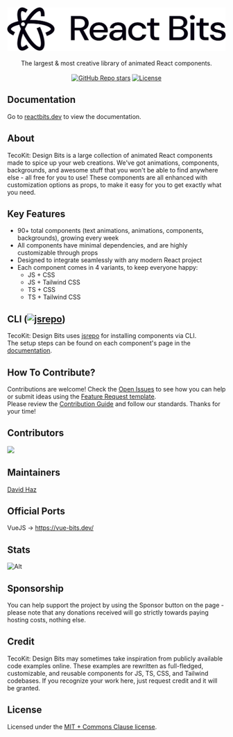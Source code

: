 <div align="center">
	<br>
	<br>
    <picture>
      <source media="(prefers-color-scheme: light)" srcset="src/assets/logos/reactbits-gh-black.svg">
      <source media="(prefers-color-scheme: dark)" srcset="src/assets/logos/reactbits-gh-white.svg">
      <img src="src/assets/logos/reactbits-gh-black.svg" alt="react-bits logo" width="1000">
    </picture>
	<br>
	<br>
</div>

<div align="center">
  The largest & most creative library of animated React components.
</div>

<br />

<div align="center">
  <a href="https://github.com/CHETAN-BR-TECOSOFT/tecokit-design-bits/stargazers"><img alt="GitHub Repo stars" src="https://img.shields.io/github/stars/CHETAN-BR-TECOSOFT/tecokit-design-bits"></a>
  <a href="https://github.com/CHETAN-BR-TECOSOFT/tecokit-design-bits/blob/main/LICENSE.md"><img alt="License" src="https://img.shields.io/badge/License-MIT+Commons_Clause-magenta"></a>
  
</div>

## Documentation

Go to [reactbits.dev](https://tecokit-.dev/) to view the documentation.

## About

TecoKit: Design Bits is a large collection of animated React components made to spice up your web creations. We've got animations, components, backgrounds, and awesome stuff that you won't be able to find anywhere else - all free for you to use! These components are all enhanced with customization options as props, to make it easy for you to get exactly what you need.

## Key Features
- 90+ total components (text animations, animations, components, backgrounds), growing every week
- All components have minimal dependencies, and are highly customizable through props
- Designed to integrate seamlessly with any modern React project
- Each component comes in 4 variants, to keep everyone happy:
  - JS + CSS
  - JS + Tailwind CSS
  - TS + CSS
  - TS + Tailwind CSS

## CLI (<a href="https://jsrepo.dev"><img src="https://jsrepo.dev/badges/jsrepo.svg" width="50" alt="jsrepo"></a>)
TecoKit: Design Bits uses [jsrepo](https://jsrepo.dev) for installing components via CLI. </br>
The setup steps can be found on each component's page in the [documentation](https://reactbits.dev/).

## How To Contribute?

Contributions are welcome! Check the [Open Issues](https://github.com/CHETAN-BR-TECOSOFT/tecokit-design-bits/issues) to see how you can help or submit ideas using the [Feature Request template](https://github.com/CHETAN-BR-TECOSOFT/tecokit-design-bits/issues/new?template=2-feature-request.yml).</br>
Please review the [Contribution Guide](https://github.com/CHETAN-BR-TECOSOFT/tecokit-design-bits/blob/main/CONTRIBUTING.md) and follow our standards. Thanks for your time!

## Contributors

<a href="https://github.com/CHETAN-BR-TECOSOFT/tecokit-design-bits/graphs/contributors">
  <img src="https://contrib.rocks/image?repo=CHETAN-BR-TECOSOFT/tecokit-design-bits" />
</a>

## Maintainers

[David Haz](https://github.com/CHETAN-BR-TECOSOFT)

## Official Ports

VueJS → https://vue-bits.dev/

## Stats
![Alt](https://repobeats.axiom.co/api/embed/b1bf4dc0226458617adbdbf5586f2df953eb0922.svg "Repobeats analytics image")

## Sponsorship
You can help support the project by using the Sponsor button on the page - please note that any donations received will go strictly towards paying hosting costs, nothing else.

## Credit
TecoKit: Design Bits may sometimes take inspiration from publicly available code examples online. These examples are rewritten as full-fledged, customizable, and reusable components for JS, TS, CSS, and Tailwind codebases. If you recognize your work here, just request credit and it will be granted.

## License

Licensed under the [MIT + Commons Clause license](https://github.com/CHETAN-BR-TECOSOFT/tecokit-design-bits/blob/main/LICENSE.md).
